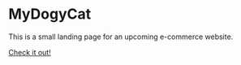 # MyDogyCat

This is a small landing page for an upcoming e-commerce website.

[Check it out!](https://mydogycat.com)
